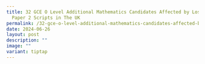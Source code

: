 ```yaml
---
title: 32 GCE O Level Additional Mathematics Candidates Affected by Loss of
  Paper 2 Scripts in The UK
permalink: /32-gce-o-level-additional-mathematics-candidates-affected-by-loss-of-paper-2-scripts-in-the-uk/
date: 2024-06-26
layout: post
description: ""
image: ""
variant: tiptap
---
```

